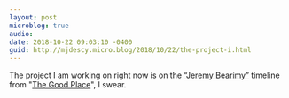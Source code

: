 ```yaml
---
layout: post
microblog: true
audio: 
date: 2018-10-22 09:03:10 -0400
guid: http://mjdescy.micro.blog/2018/10/22/the-project-i.html
---
```

The project I am working on right now is on the [“Jeremy Bearimy”](https://www.avclub.com/the-good-place-annotated-jeremy-bearimy-1829851640) timeline from "[The Good Place](https://www.nbc.com/the-good-place)", I swear.
